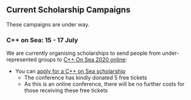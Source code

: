 <!-- NOTE Please comment out unwanted text when we are not fundraising, so it is easy to add the next fundraiser - thanks. -->

## Current Scholarship Campaigns

These campaigns are under way.

   
### C++ on Sea: 15 - 17 July

We are currently organising scholarships to send people from under-represented groups to [C++ On Sea 2020 online](https://cpponsea.uk):

<!-- * Please [donate through Go Fund Me](https://www.gofundme.com/f/includecamp-c-on-sea-2020-scholarship-funding) -->
* You can [apply for a C++ on Sea scholarship](https://richardchandler590561.typeform.com/to/hRSPYk)
    * The conference has kindly donated 5 free tickets
    * As this is an online conference, there will be no further costs for those receiving these free tickets
